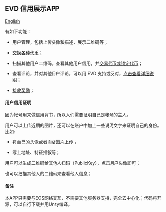 ## EVD 信用展示APP

[English](app-en.md)


有如下功能：

- 用户管理，包括上传头像和描述，展示二维码等；

- [交换各种代币](app_exchange.md)；

- 扫描其他用户二维码，查看其他用户信用，并[交易代币或锁定代币](app_trade.md)；

- 查看评论，并对其他用户评论，可以用 EVD 支持或反对，[点击查看详细说明](app_comment.md)；

- [接收奖励](reward.md)；



#### 用户信用证明

因为帐号用来做信用背书，所以人们需要证明自己是帐号的主人。

用户可以上传近期的图片，还可以在账户中加上一些说明文字来证明自己的身份。比如: 

- 将自己的头像或者商店图片上传；

- 写上地址、特征描叙等；


用户可以生成二维码给其他人扫码（PublicKey），点击用户头像即可；

也可以扫描其他人的二维码来查看他人信息；



#### 备注

本APP只需要与EOS网络交互，不需要其他服务器支持，完全去中心化；代码将开源，可以自行下载并用Unity编译。

